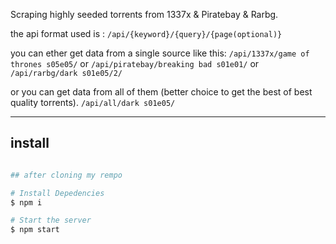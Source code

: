 Scraping highly seeded torrents from 1337x & Piratebay & Rarbg.

the api format used is :
`/api/{keyword}/{query}/{page(optional)}`

you can ether get data from a single source like this:
`/api/1337x/game of thrones s05e05/`
or
`/api/piratebay/breaking bad s01e01/`
or
`/api/rarbg/dark s01e05/2/`

or you can get data from all of them (better choice to get the best of best quality torrents).
`/api/all/dark s01e05/`

---

## install

```sh

## after cloning my rempo

# Install Depedencies
$ npm i

# Start the server
$ npm start

```
